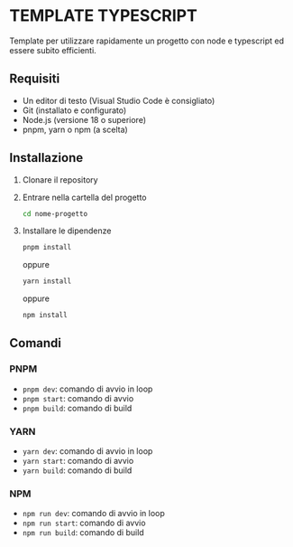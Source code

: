 # TEMPLATE TYPESCRIPT

Template per utilizzare rapidamente un progetto con node e typescript ed essere subito efficienti.

## Requisiti

- Un editor di testo (Visual Studio Code è consigliato)
- Git (installato e configurato)
- Node.js (versione 18 o superiore)
- pnpm, yarn o npm (a scelta)

## Installazione

1. Clonare il repository
2. Entrare nella cartella del progetto

    ```bash
    cd nome-progetto
    ```

3. Installare le dipendenze

    ```bash
    pnpm install
    ```

    oppure

    ```bash
    yarn install
    ```

    oppure

    ```bash
    npm install
    ```

## Comandi

### PNPM

- ```pnpm dev```: comando di avvio in loop
- ```pnpm start```: comando di avvio
- ```pnpm build```: comando di build

### YARN

- ```yarn dev```: comando di avvio in loop
- ```yarn start```: comando di avvio
- ```yarn build```: comando di build

### NPM

- ```npm run dev```: comando di avvio in loop
- ```npm run start```: comando di avvio
- ```npm run build```: comando di build
